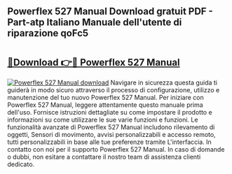 ## Powerflex 527 Manual Download gratuit PDF - Part-atp Italiano Manuale dell'utente di riparazione qoFc5

# <h2><a href="http://dfgsojj.blite.top/?on=Powerflex+527+Manual">🔗Download 👉🔴 Powerflex 527 Manual</a></h2>

[![Powerflex 527 Manual download](https://i.imgur.com/lujVjoI.png)](http://dfgsojj.blite.top/?on=Powerflex+527+Manual)
Navigare in sicurezza questa guida ti guiderà in modo sicuro attraverso il processo di configurazione, utilizzo e manutenzione del tuo nuovo Powerflex 527 Manual. Per iniziare con Powerflex 527 Manual, leggere attentamente questo manuale prima dell'uso. Fornisce istruzioni dettagliate su come impostare il prodotto e informazioni su come utilizzare le sue varie funzioni e funzioni. Le funzionalità avanzate di Powerflex 527 Manual includono rilevamento di oggetti, Sensori di movimento, avvisi personalizzabili e accesso remoto, tutti personalizzabili in base alle tue preferenze tramite L'interfaccia. In contatto con noi per il supporto Powerflex 527 Manual. In caso di domande o dubbi, non esitare a contattare il nostro team di assistenza clienti dedicato.
